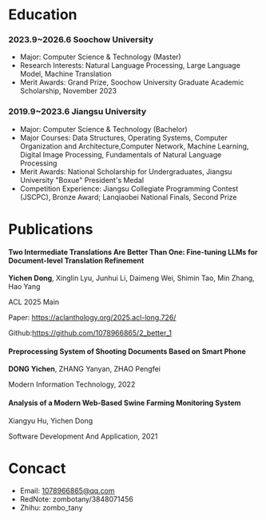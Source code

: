 # Education
### 2023.9~2026.6 Soochow University
- Major: Computer Science & Technology (Master)
- Research Interests: Natural Language Processing, Large Language Model, Machine Translation
- Merit Awards: Grand Prize, Soochow University Graduate Academic Scholarship, November 2023

### 2019.9~2023.6    Jiangsu University        
- Major: Computer Science & Technology (Bachelor)      
- Major Courses: Data Structures, Operating Systems, Computer Organization and Architecture,Computer Network, Machine Learning, Digital Image Processing, Fundamentals of Natural Language Processing
- Merit Awards: National Scholarship for Undergraduates, Jiangsu University "Boxue" President's Medal
- Competition Experience: Jiangsu Collegiate Programming Contest (JSCPC), Bronze Award; Lanqiaobei National Finals, Second Prize

# Publications
#### Two Intermediate Translations Are Better Than One: Fine-tuning LLMs for Document-level Translation Refinement

**Yichen Dong**, Xinglin Lyu, Junhui Li, Daimeng Wei, Shimin Tao, Min Zhang, Hao Yang

ACL 2025 Main

Paper: https://aclanthology.org/2025.acl-long.726/ 

Github:https://github.com/1078966865/2_better_1

#### Preprocessing System of Shooting Documents Based on Smart Phone

**DONG Yichen**, ZHANG Yanyan, ZHAO Pengfei

Modern Information Technology, 2022

#### Analysis of a Modern Web-Based Swine Farming Monitoring System

Xiangyu Hu, Yichen Dong

Software Development And Application, 2021

# Concact
- Email: 1078966865@qq.com
- RedNote: zombotany/3848071456
- Zhihu: zombo_tany

